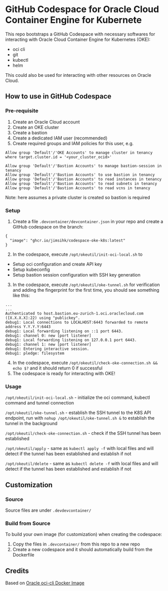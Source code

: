 # GitHub Codespace for Oracle Cloud Container Engine for Kubernete

This repo bootstraps a GitHub Codespace with necessary softwares for interacting with Oracle Cloud Container Engine for Kubernetes (OKE):
- oci cli
- git
- kubectl
- helm

This could also be used for interacting with other resources on Oracle Cloud.

## How to use in GitHub Codespace

### Pre-requisite
1. Create an Oracle Cloud account
2. Create an OKE cluster
3. Create a bastion
4. Create a dedicated IAM user (recommended)
5. Create required groups and IAM policies for this user, e.g.
```
Allow group 'Default'/'OKE Accounts' to manage cluster in tenancy where target.cluster.id = '<your_cluster_ocid>'

Allow group 'Default'/'Bastion Accounts' to manage bastion-session in tenancy
Allow group 'Default'/'Bastion Accounts' to use bastion in tenancy
Allow group 'Default'/'Bastion Accounts' to read instances in tenancy
Allow group 'Default'/'Bastion Accounts' to read subnets in tenancy
Allow group 'Default'/'Bastion Accounts' to read vcns in tenancy
```
Note: here assumes a private cluster is created so bastion is required

### Setup
1. Create a file `.devcontainer/devcontainer.json` in your repo and create a GitHub codespace on the branch:
```
{
  "image": "ghcr.io/jimsihk/codespace-oke-k8s:latest"
}
```
2. In the codespace, execute `/opt/okeutil/init-oci-local.sh` to
- Setup oci configuration and create API key
- Setup kubeconfig
- Setup bastion session configuration with SSH key generation
3. In the codespace, execute `/opt/okeutil/oke-tunnel.sh` for verification and adding the fingerprint for the first time, you should see something like this:
```
...
...
Authenticated to host.bastion.eu-zurich-1.oci.oraclecloud.com ([X.X.X.X]:22) using "publickey".
debug1: Local connections to LOCALHOST:6443 forwarded to remote address Y.Y.Y.Y:6443
debug1: Local forwarding listening on ::1 port 6443.
debug1: channel 0: new [port listener]
debug1: Local forwarding listening on 127.0.0.1 port 6443.
debug1: channel 1: new [port listener]
debug1: Entering interactive session.
debug1: pledge: filesystem
```
4. In the codespace, execute `/opt/okeutil/check-oke-connection.sh && echo $?` and it should return 0 if successful
5. The codespace is ready for interacting with OKE!

### Usage
`/opt/okeutil/init-oci-local.sh` - initialize the oci command, kubectl command and tunnel connection

`/opt/okeutil/oke-tunnel.sh` - establish the SSH tunnel to the K8S API endpoint, run with `nohup /opt/okeutil/oke-tunnel.sh &` to establish the tunnel in the background

`/opt/okeutil/check-oke-connection.sh` - check if the SSH tunnel has been established

`/opt/okeutil/apply` - same as `kubectl apply -f` with local files and will detect if the tunnel has been established and establish if not

`/opt/okeutil/delete` - same as `kubectl delete -f` with local files and will detect if the tunnel has been established and establish if not

## Customization

### Source
Source files are under `.devdevcontainer/`

### Build from Source
To build your own image (for customization) when creating the codespace:
1. Copy the files in `.devcontainer/` from this repo to a new repo
2. Create a new codespace and it should automatically build from the Dockerfile

## Credits
Based on [Oracle oci-cli Docker Image](https://github.com/oracle/docker-images/tree/main/OracleCloudInfrastructure/oci-cli)
